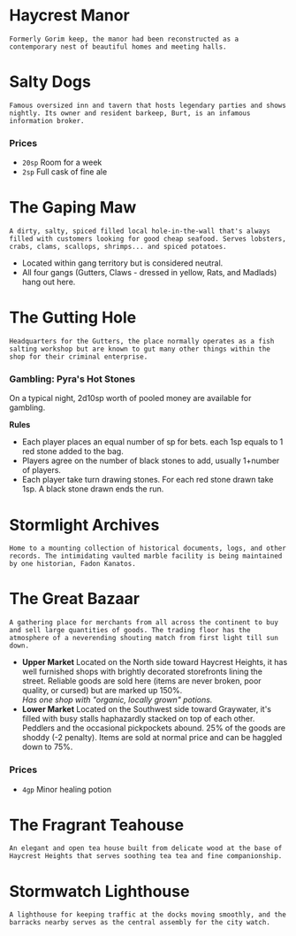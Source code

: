 # Haycrest Manor
```
Formerly Gorim keep, the manor had been reconstructed as a contemporary nest of beautiful homes and meeting halls.
```

# Salty Dogs
```
Famous oversized inn and tavern that hosts legendary parties and shows nightly. Its owner and resident barkeep, Burt, is an infamous information broker.
```

### Prices
- `20sp` Room for a week
- `2sp` Full cask of fine ale

# The Gaping Maw
```
A dirty, salty, spiced filled local hole-in-the-wall that's always filled with customers looking for good cheap seafood. Serves lobsters, crabs, clams, scallops, shrimps... and spiced potatoes.
```

- Located within gang territory but is considered neutral.
- All four gangs (Gutters, Claws - dressed in yellow, Rats, and Madlads) hang out here.

# The Gutting Hole
```
Headquarters for the Gutters, the place normally operates as a fish salting workshop but are known to gut many other things within the shop for their criminal enterprise.
```

### Gambling: Pyra's Hot Stones

On a typical night, 2d10sp worth of pooled money are available for gambling.

**Rules**
- Each player places an equal number of sp for bets. each 1sp equals to 1 red stone added to the bag.
- Players agree on the number of black stones to add, usually 1+number of players.
- Each player take turn drawing stones. For each red stone drawn take 1sp. A black stone drawn ends the run.

# Stormlight Archives
```
Home to a mounting collection of historical documents, logs, and other records. The intimidating vaulted marble facility is being maintained by one historian, Fadon Kanatos.
```

# The Great Bazaar
```
A gathering place for merchants from all across the continent to buy and sell large quantities of goods. The trading floor has the atmosphere of a neverending shouting match from first light till sun down.
```

- **Upper Market**
Located on the North side toward Haycrest Heights, it has well furnished shops with brightly decorated storefronts lining the street.
Reliable goods are sold here (items are never broken, poor quality, or cursed) but are marked up 150%.\
*Has one shop with "organic, locally grown" potions.*
- **Lower Market**
Located on the Southwest side toward Graywater, it's filled with busy stalls haphazardly stacked on top of each other. Peddlers and the occasional pickpockets abound. 
25% of the goods are shoddy (-2 penalty). Items are sold at normal price and can be haggled down to 75%.


### Prices
- `4gp` Minor healing potion

# The Fragrant Teahouse
```
An elegant and open tea house built from delicate wood at the base of Haycrest Heights that serves soothing tea tea and fine companionship.
```

# Stormwatch Lighthouse
```
A lighthouse for keeping traffic at the docks moving smoothly, and the barracks nearby serves as the central assembly for the city watch.
```
